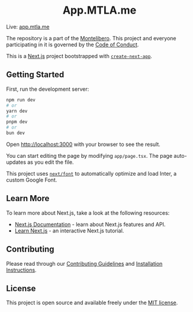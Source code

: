 <h1 align="center">App.MTLA.me</h1>

Live: [app.mtla.me](https://app.mtla.me)

The repository is a part of the [Montelibero](https://github.com/Montelibero). This project and everyone participating in it is governed by the [Code of Conduct](CODE_OF_CONDUCT.md).

This is a [Next.js](https://nextjs.org/) project bootstrapped with [`create-next-app`](https://github.com/vercel/next.js/tree/canary/packages/create-next-app).


## Getting Started

First, run the development server:

```bash
npm run dev
# or
yarn dev
# or
pnpm dev
# or
bun dev
```

Open [http://localhost:3000](http://localhost:3000) with your browser to see the result.

You can start editing the page by modifying `app/page.tsx`. The page auto-updates as you edit the file.

This project uses [`next/font`](https://nextjs.org/docs/basic-features/font-optimization) to automatically optimize and load Inter, a custom Google Font.

## Learn More

To learn more about Next.js, take a look at the following resources:

- [Next.js Documentation](https://nextjs.org/docs) - learn about Next.js features and API.
- [Learn Next.js](https://nextjs.org/learn) - an interactive Next.js tutorial.

## Contributing

Please read through our [Contributing Guidelines](CONTRIBUTING.md) and [Installation Instructions](INSTALL.md).

## License

This project is open source and available freely under the [MIT license](LICENSE.md).
